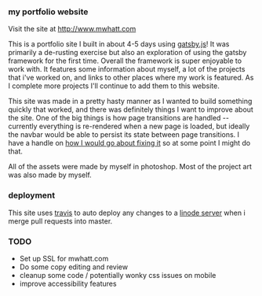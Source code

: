 ### my portfolio website

Visit the site at http://www.mwhatt.com

This is a portfolio site I built in about 4-5 days using [gatsby.js](https://www.gatsbyjs.org/)! It was primarily a de-rusting exercise but also an exploration of using the gatsby framework for the first time. Overall the framework is super enjoyable to work with. It features some information about myself, a lot of the projects that i've worked on, and links to other places where my work is featured. As I complete more projects I'll continue to add them to this website.

This site was made in a pretty hasty manner as I wanted to build something quickly that worked, and there was definitely things I want to improve about the site. One of the big things is how page transitions are handled -- currently everything is re-rendered when a new page is loaded, but ideally the navbar would be able to persist its state between page transitions. I have a handle on [how I would go about fixing it](https://transitionlink.tylerbarnes.ca/docs/installation/) so at some point I might do that.

All of the assets were made by myself in photoshop. Most of the project art was also made by myself. 

### deployment

This site uses [travis](https://www.travis-ci.com) to auto deploy any changes to a [linode server](https://www.linode.com/) when i merge pull requests into master.

### TODO

- Set up SSL for mwhatt.com
- Do some copy editing and review
- cleanup some code / potentially wonky css issues on mobile
- improve accessibility features
